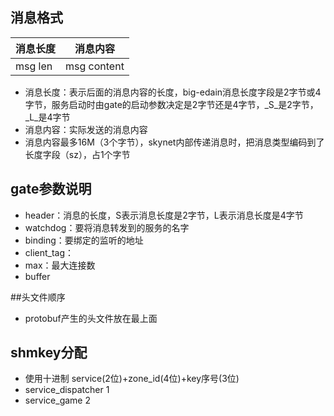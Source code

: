 ## 消息格式

|消息长度 |消息内容       |
|--------|-----------|
|msg len |msg content|

* 消息长度：表示后面的消息内容的长度，big-edain消息长度字段是2字节或4字节，服务启动时由gate的启动参数决定是2字节还是4字节，_S_是2字节，_L_是4字节
* 消息内容：实际发送的消息内容
* 消息内容最多16M（3个字节），skynet内部传递消息时，把消息类型编码到了长度字段（sz），占1个字节

## gate参数说明

* header：消息的长度，S表示消息长度是2字节，L表示消息长度是4字节
* watchdog：要将消息转发到的服务的名字
* binding：要绑定的监听的地址
* client_tag：
* max：最大连接数
* buffer

##头文件顺序
* protobuf产生的头文件放在最上面

## shmkey分配
* 使用十进制  service(2位)+zone_id(4位)+key序号(3位)
* service_dispatcher 1
* service_game 2
